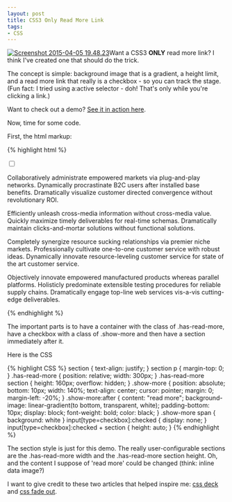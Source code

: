 ```yaml
---
layout: post
title: CSS3 Only Read More Link
tags:
- CSS
---
```


[![Screenshot 2015-04-05 19.48.23](http://aaronsaray.com/wp-content/uploads/2015/04/Screenshot-2015-04-05-19.48.23-300x223.png)](http://aaronsaray.com/wp-content/uploads/2015/04/Screenshot-2015-04-05-19.48.23.png)Want a CSS3 **ONLY** read more link?  I think I've created one that should do the trick.

The concept is simple: background image that is a gradient, a height limit, and a read more link that really is a checkbox - so you can track the stage. (Fun fact: I tried using a:active selector - doh!  That's only while you're clicking a link.)

Want to check out a demo?  [See it in action here](http://aaronsaray.com/demo/css-only-read-more.html).

Now, time for some code.

First, the html markup:

{% highlight html %}
<article class="has-read-more">
  <input type="checkbox" class="show-more">
  <section>
    <p>Collaboratively administrate empowered markets via plug-and-play networks. Dynamically procrastinate B2C users after installed base benefits. Dramatically visualize customer directed convergence without revolutionary ROI.</p>
    <p>Efficiently unleash cross-media information without cross-media value. Quickly maximize timely deliverables for real-time schemas. Dramatically maintain clicks-and-mortar solutions without functional solutions.</p>
    <p>Completely synergize resource sucking relationships via premier niche markets. Professionally cultivate one-to-one customer service with robust ideas. Dynamically innovate resource-leveling customer service for state of the art customer service.</p>
    <p>Objectively innovate empowered manufactured products whereas parallel platforms. Holisticly predominate extensible testing procedures for reliable supply chains. Dramatically engage top-line web services vis-a-vis cutting-edge deliverables.</p>
  </section>
</article>
{% endhighlight %}

The important parts is to have a container with the class of .has-read-more, have a checkbox with a class of .show-more and then have a section immediately after it.

Here is the CSS

{% highlight CSS %}
section {
  text-align: justify;
}
section p {
  margin-top: 0;
}
.has-read-more {
  position: relative;
  width: 300px;
}
.has-read-more section {
  height: 160px;
  overflow: hidden;
}
.show-more {
  position: absolute;
  bottom: 10px;
  width: 140%;
  text-align: center;
  cursor: pointer;
  margin: 0;
  margin-left: -20%;
}
.show-more:after {
  content: "read more";
  background-image: linear-gradient(to bottom, transparent, white);
  padding-bottom: 10px;
  display: block;
  font-weight: bold;
  color: black;
}
.show-more span {
  background: white
}
input[type=checkbox]:checked {
  display: none;
}
input[type=checkbox]:checked + section {
  height: auto;
}
{% endhighlight %}


The section style is just for this demo.  The really user-configurable sections are the .has-read-more width and the .has-read-more section height.  Oh, and the content I suppose of 'read more' could be changed (think: inline data image?)

I want to give credit to these two articles that helped inspire me: [css deck](http://cssdeck.com/labs/css-only-showhide) and [css fade out](https://css-tricks.com/text-fade-read-more/).
